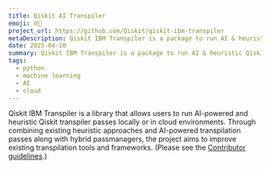 ```yaml
---
title: Qiskit AI Transpiler
emoji: 🌐🤗
project_url: https://github.com/Qiskit/qiskit-ibm-transpiler
metaDescription: Qiskit IBM Transpiler is a package to run AI & heuristic Qiskit transpiler passes on local and cloud environments.
date: 2025-04-10
summary: Qiskit IBM Transpiler is a package to run AI & heuristic Qiskit transpiler passes on local and cloud environments.
tags:
  - python
  - machine learning
  - AI
  - cloud
---
```


Qiskit IBM Transpiler is a library that allows users to run AI-powered and heuristic Qiskit transpiler passes locally or in cloud environments. Through combining existing heuristic approaches and AI-powered transpilation passes along with hybrid passmanagers, the project aims to improve existing transpilation tools and frameworks.  (Please see the [Contributor guidelines](https://github.com/Qiskit/qiskit-ibm-transpiler/blob/main/CONTRIBUTING.md).)
